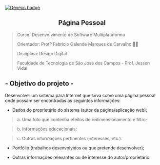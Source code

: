 [![Generic badge](https://img.shields.io/badge/STATUS%20DO%20PROJETO-EM%20DESENVOLVIMENTO-yellow)](https://shields.io/)

<h2 text align="center"> Página Pessoal</h2>
 
> Curso: Desenvolvimento de Software Multiplataforma
> 
> Orientador: Profº Fabricio Galende Marques de Carvalho 👨‍🏫
> 
> Disciplina: Design Digital
> 
> Faculdade de Tecnologia de São José dos Campos - Prof. Jessen Vidal 

## - Objetivo do projeto -  

Desenvolver um sistema para Internet que sirva como uma página pessoal onde possam ser encontradas as seguintes informações:

- Dados do proprietário do sistema (autor da página/aplicação web); 

> a. Uma foto que contenha efeitos de redimensionamento e filtro; 

> b. Informações educacionais;

>  c. Outras informações pertinentes (interesses, etc.). 

- Portfólio (trabalhos desenvolvidos ou que pretende desenvolver); 

- Outras informações relevantes ou de interesse do autor/proprietário. 
